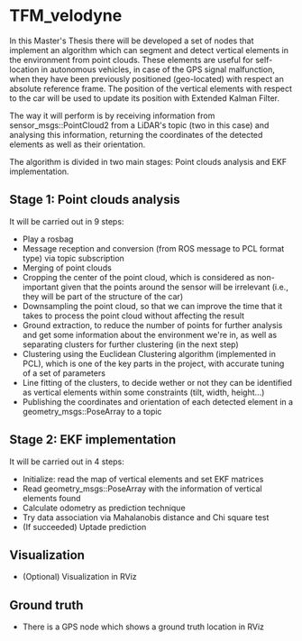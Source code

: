 # TFM_velodyne

In this Master's Thesis there will be developed a set of nodes that implement an algorithm which can segment and detect vertical elements in the environment from point clouds. These elements are useful for self-location in autonomous vehicles, in case of the GPS signal malfunction, when they have been previously positioned (geo-located) with respect an absolute reference frame. The position of the vertical elements with respect to the car will be used to update its position with Extended Kalman Filter.

The way it will perform is by receiving information from sensor_msgs::PointCloud2 from a LiDAR's topic (two in this case) and analysing this information, returning the coordinates of the detected elements as well as their orientation.

The algorithm is divided in two main stages: Point clouds analysis and EKF implementation.

## Stage 1: Point clouds analysis
It will be carried out in 9 steps:
- Play a rosbag
- Message reception and conversion (from ROS message to PCL format type) via topic subscription
- Merging of point clouds
- Cropping the center of the point cloud, which is considered as non-important given that the points around the sensor will be irrelevant (i.e., they will be part of the structure of the car)
- Downsampling the point cloud, so that we can improve the time that it takes to process the point cloud without affecting the result
- Ground extraction, to reduce the number of points for further analysis and get some information about the environment we're in, as well as separating clusters for further clustering (in the next step)
- Clustering using the Euclidean Clustering algorithm (implemented in PCL), which is one of the key parts in the project, with accurate tuning of a set of parameters
- Line fitting of the clusters, to decide wether or not they can be identified as vertical elements within some constraints (tilt, width, height...)
- Publishing the coordinates and orientation of each detected element in a geometry_msgs::PoseArray to a topic

## Stage 2: EKF implementation
It will be carried out in 4 steps:
- Initialize: read the map of vertical elements and set EKF matrices
- Read geometry_msgs::PoseArray with the information of vertical elements found
- Calculate odometry as prediction technique
- Try data association via Mahalanobis distance and Chi square test
- (If succeeded) Uptade prediction

## Visualization
- (Optional) Visualization in RViz

## Ground truth
- There is a GPS node which shows a ground truth location in RViz
